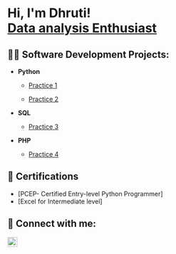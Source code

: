 <h1>Hi, I'm Dhruti! <br/> <a href="https://www.linkedin.com/in/dhruti-thakur/">Data analysis Enthusiast</a>

<h2>👨‍💻 Software Development Projects:</h2>

- <b>Python</b>
  - [Practice 1](https://github.com/DhrutiThakur/Python-P1)

  - [Practice 2](https://github.com/joshmadakor1/4chan-Image-Analysis-Middleware-C964) 
- <b>SQL</b>
  - [Practice 3](https://github.com/joshmadakor1/Sentinel-Lab)
 
  
- <b>PHP</b>
  - [Practice 4](https://github.com/joshmadakor1/EncrypterPOC)
  


<h2>📄 Certifications </h2>

- [PCEP- Certified Entry-level Python Programmer]
- [Excel for Intermediate level]


<h2> 🤳 Connect with me:</h2>


[<img align="left" alt="DhrutiThakur | LinkedIn" width="22px" src="https://cdn.jsdelivr.net/npm/simple-icons@v3/icons/linkedin.svg" />][linkedin]



[linkedin]: https://www.linkedin.com/in/dhruti-thakur

<!--
**joshmadakor1/joshmadakor1** is a ✨ _special_ ✨ repository because its `README.md` (this file) appears on your GitHub profile.

Here are some ideas to get you started:

- 🔭 I’m currently working on ...
- 🌱 I’m currently learning ...
- 👯 I’m looking to collaborate on ...
- 🤔 I’m looking for help with ...
- 💬 Ask me about ...
- 📫 How to reach me: ...
- 😄 Pronouns: ...
- ⚡ Fun fact: ...
-->
